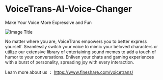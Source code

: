 # VoiceTrans-AI-Voice-Changer
Make Your Voice More Expressive and Fun

![Image Title](https://www.fineshare.com/voice-changer-pc/images/vcp-banner.webp)

No matter where you are, VoiceTrans empowers you to better express yourself. Seamlessly switch your voice to mimic your beloved characters or utilize our extensive library of entertaining sound memes to add a touch of humor to your conversations. Enliven your chats and gaming experiences with a burst of personality, spreading joy with every interaction.

Learn more about us ： https://www.fineshare.com/voicetrans/
